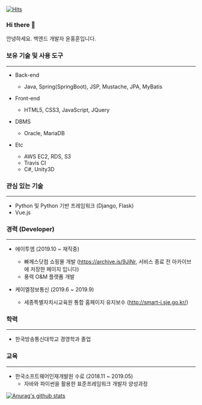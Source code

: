 [![Hits](https://hits.seeyoufarm.com/api/count/incr/badge.svg?url=https%3A%2F%2Fgithub.com%2Fharpuria)](https://hits.seeyoufarm.com)

### Hi there 👋
안녕하세요. 백엔드 개발자 윤홍훈입니다.

### 보유 기술 및 사용 도구
----
+ Back-end
  + Java, Spring(SpringBoot), JSP, Mustache, JPA, MyBatis

+ Front-end
  + HTML5, CSS3, JavaScript, JQuery

+ DBMS
  + Oracle, MariaDB
  
+ Etc
  + AWS EC2, RDS, S3
  + Travis CI
  + C#, Unity3D
  

### 관심 있는 기술
---
+ Python 및 Python 기반 프레임워크 (Django, Flask)
+ Vue.js


### 경력 (Developer)
----
+ 에이투엠 (2019.10 ~ 재직중)
  + 빠께스닷컴 쇼핑몰 개발 (https://archive.is/9JiNr, 서비스 종료 전 아카이브에 저장한 페이지 입니다)
  + 풍력 O&M 플랫폼 개발
  
+ 케이엘정보통신 (2019.6 ~ 2019.9)
  + 세종특별자치시교육원 통합 홈페이지 유지보수 (http://smart-i.sje.go.kr/)


### 학력
----
+ 한국방송통신대학교 경영학과 졸업


### 교육
----
+ 한국소프트웨어인재개발원 수료 (2018.11 ~ 2019.05)
  + 자바와 파이썬을 활용한 표준프레임워크 개발자 양성과정

  
[![Anurag's github stats](https://github-readme-stats.vercel.app/api?username=harpuria)](https://github.com/anuraghazra/github-readme-stats)
